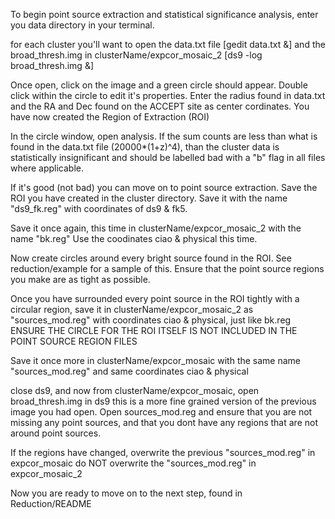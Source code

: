 To begin point source extraction and statistical significance analysis, 
enter you data directory in your terminal.

for each cluster you'll want to open the data.txt file [gedit data.txt &]
and the broad_thresh.img in clusterName/expcor_mosaic_2 [ds9 -log broad_thresh.img &]

Once open, click on the image and a green circle should appear. Double click within
the circle to edit it's properties. Enter the radius found in data.txt and the RA and Dec
found on the ACCEPT site as center cordinates. You have now created the Region of Extraction (ROI)

In the circle window, open analysis. If the sum counts are less than what is found
in the data.txt file (20000*(1+z)^4), than the cluster data is statistically insignificant
and should be labelled bad with a "b" flag in all files where applicable. 

If it's good (not bad) you can move on to point source extraction. Save the ROI you have
created in the cluster directory. Save it with the name "ds9_fk.reg" with coordinates of ds9 & fk5.

Save it once again, this time in clusterName/expcor_mosaic_2 with the name "bk.reg"
Use the coodinates ciao & physical this time. 

Now create circles around every bright source found in the ROI. See reduction/example for a sample
of this. Ensure that the point source regions you make are as tight as possible. 

Once you have surrounded every point source in the ROI tightly with a circular region, save it in 
clusterName/expcor_mosaic_2 as "sources_mod.reg" with coordinates ciao & physical, just like bk.reg
ENSURE THE CIRCLE FOR THE ROI ITSELF IS NOT INCLUDED IN THE POINT SOURCE REGION FILES

Save it once more in clusterName/expcor_mosaic with the same name "sources_mod.reg" and same coordinates
ciao & physical

close ds9, and now from clusterName/expcor_mosaic, open broad_thresh.img in ds9
this is a more fine grained version of the previous image you had open.
Open sources_mod.reg and ensure that you are not missing any point sources, and
that you dont have any regions that are not around point sources.

If the regions have changed, overwrite the previous "sources_mod.reg" in expcor_mosaic
do NOT overwrite the "sources_mod.reg" in expcor_mosaic_2

Now you are ready to move on to the next step, found in Reduction/README
